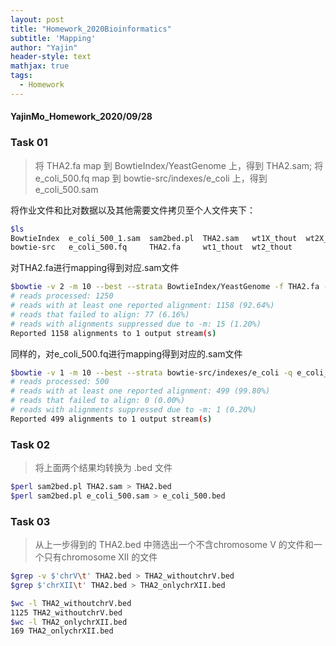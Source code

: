 ```yaml
---
layout: post
title: "Homework_2020Bioinformatics"
subtitle: 'Mapping'
author: "Yajin"
header-style: text
mathjax: true
tags:
  - Homework
---
```


#### YajinMo_Homework_2020/09/28

### Task 01 

>将 THA2.fa map 到 BowtieIndex/YeastGenome 上，得到 THA2.sam; 将 e_coli_500.fq map 到 bowtie-src/indexes/e_coli 上，得到 e_coli_500.sam

将作业文件和比对数据以及其他需要文件拷贝至个人文件夹下：

```bash
$ls
BowtieIndex  e_coli_500_1.sam  sam2bed.pl  THA2.sam   wt1X_thout  wt2X_thout
bowtie-src   e_coli_500.fq     THA2.fa     wt1_thout  wt2_thout
```
对THA2.fa进行mapping得到对应.sam文件

```bash
$bowtie -v 2 -m 10 --best --strata BowtieIndex/YeastGenome -f THA2.fa -S THA2.sam
# reads processed: 1250
# reads with at least one reported alignment: 1158 (92.64%)
# reads that failed to align: 77 (6.16%)
# reads with alignments suppressed due to -m: 15 (1.20%)
Reported 1158 alignments to 1 output stream(s)
```

同样的，对e_coli_500.fq进行mapping得到对应的.sam文件

```Bash
$bowtie -v 1 -m 10 --best --strata bowtie-src/indexes/e_coli -q e_coli_500.fq -S e_coli_500.sam
# reads processed: 500
# reads with at least one reported alignment: 499 (99.80%)
# reads that failed to align: 0 (0.00%)
# reads with alignments suppressed due to -m: 1 (0.20%)
Reported 499 alignments to 1 output stream(s)
```

### Task 02 

>将上面两个结果均转换为 .bed 文件

```Bash
$perl sam2bed.pl THA2.sam > THA2.bed
$perl sam2bed.pl e_coli_500.sam > e_coli_500.bed
```

### Task 03 

>从上一步得到的 THA2.bed 中筛选出一个不含chromosome V 的文件和一个只有chromosome XII 的文件 

```Bash
$grep -v $'chrV\t' THA2.bed > THA2_withoutchrV.bed    
$grep $'chrXII\t' THA2.bed > THA2_onlychrXII.bed    

$wc -l THA2_withoutchrV.bed
1125 THA2_withoutchrV.bed
$wc -l THA2_onlychrXII.bed
169 THA2_onlychrXII.bed
```
